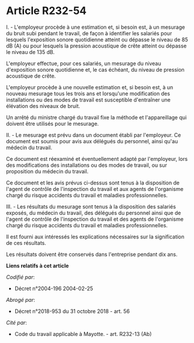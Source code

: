 # Article R232-54

I. - L'employeur procède à une estimation et, si besoin est, à un mesurage du bruit subi pendant le travail, de façon à
identifier les salariés pour lesquels l'exposition sonore quotidienne atteint ou dépasse le niveau de 85 dB (A) ou pour
lesquels la pression acoustique de crête atteint ou dépasse le niveau de 135 dB.

L'employeur effectue, pour ces salariés, un mesurage du niveau d'exposition sonore quotidienne et, le cas échéant, du niveau
de pression acoustique de crête.

L'employeur procède à une nouvelle estimation et, si besoin est, à un nouveau mesurage tous les trois ans et lorsqu'une
modification des installations ou des modes de travail est susceptible d'entraîner une élévation des niveaux de bruit.

Un arrêté du ministre chargé du travail fixe la méthode et l'appareillage qui doivent être utilisés pour le mesurage.

II. - Le mesurage est prévu dans un document établi par l'employeur. Ce document est soumis pour avis aux délégués du
personnel, ainsi qu'au médecin du travail.

Ce document est réexaminé et éventuellement adapté par l'employeur, lors des modifications des installations ou des modes de
travail, ou sur proposition du médecin du travail.

Ce document et les avis prévus ci-dessus sont tenus à la disposition de l'agent de contrôle de l'inspection du travail et aux
agents de l'organisme chargé du risque accidents du travail et maladies professionnelles.

III. - Les résultats du mesurage sont tenus à la disposition des salariés exposés, du médecin du travail, des délégués du
personnel ainsi que de l'agent de contrôle de l'inspection du travail et des agents de l'organisme chargé du risque accidents
du travail et maladies professionnelles.

Il est fourni aux intéressés les explications nécessaires sur la signification de ces résultats.

Les résultats doivent être conservés dans l'entreprise pendant dix ans.

**Liens relatifs à cet article**

_Codifié par_:

  - Décret n°2004-196 2004-02-25

_Abrogé par_:

  - Décret n°2018-953 du 31 octobre 2018 - art. 56

_Cité par_:

  - Code du travail applicable à Mayotte. - art. R232-13 (Ab)

